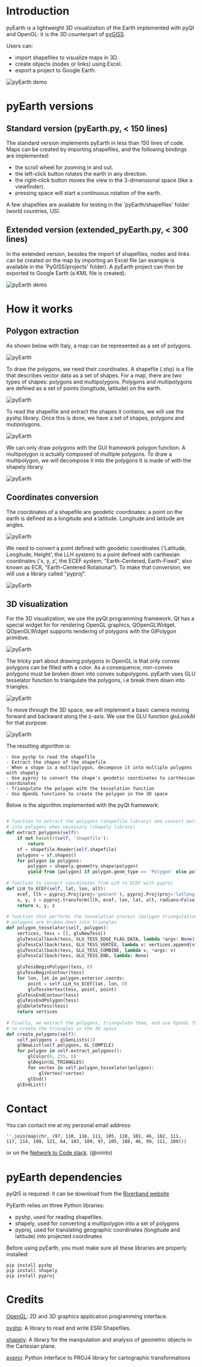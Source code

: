 # Introduction

pyEarth is a lightweight 3D visualization of the Earth implemented with pyQt and OpenGL: it is the 3D counterpart of [pyGISS](https://github.com/afourmy/pyGISS "pyGISS").

Users can:
* import shapefiles to visualize maps in 3D.
* create objects (nodes or links) using Excel.
* export a project to Google Earth.

![pyEarth demo](https://github.com/afourmy/PyEarth/blob/master/readme/pyEarth.gif)

# pyEarth versions

## Standard version (pyEarth.py, < 150 lines)

The standard version implements pyEarth in less than 150 lines of code.
Maps can be created by importing shapefiles, and the following bindings are implemented:
* the scroll wheel for zooming in and out.
* the left-click button rotates the earth in any direction.
* the right-click button moves the view in the 3-dimensional space (like a viewfinder).
* pressing space will start a continuous rotation of the earth.

A few shapefiles are available for testing in the 'pyEarth/shapefiles' folder (world countries, US).

## Extended version (extended_pyEarth.py, < 300 lines)

In the extended version, besides the import of shapefiles, nodes and links can be created on the map by importing an Excel file (an example is available in the 'PyGISS/projects' folder).
A pyEarth project can then be exported to Google Earth (a KML file is created).

![pyEarth demo](https://github.com/afourmy/PyEarth/blob/master/readme/google_earth.PNG)

# How it works

## Polygon extraction

As shown below with Italy, a map can be represented as a set of polygons.

![pyEarth](https://github.com/afourmy/pyEarth/blob/master/readme/how_it_works_0.png)

To draw the polygons, we need their coordinates. A shapefile (.shp) is a file that describes vector data as a set of shapes. For a map, there are two types of shapes: polygons and multipolygons. Polygons and multipolygons are defined as a set of points (longitude, latitude) on the earth.

![pyEarth](https://github.com/afourmy/pyEarth/blob/master/readme/how_it_works_1.png)

To read the shapefile and extract the shapes it contains, we will use the pyshp library. Once this is done, we have a set of shapes, polygons and mutipolygons.

![pyEarth](https://github.com/afourmy/pyEarth/blob/master/readme/how_it_works_2.png)

We can only draw polygons with the GUI framework polygon function. A multipolygon is actually composed of multiple polygons. To draw a multipolygon, we will decompose it into the polygons it is made of with the shapely library.

![pyEarth](https://github.com/afourmy/pyEarth/blob/master/readme/how_it_works_3.png)

## Coordinates conversion

The coordinates of a shapefile are geodetic coordinates: a point on the earth is defined as a longitude and a latitude. Longitude and latitude are angles.

![pyEarth](https://github.com/afourmy/pyEarth/blob/master/readme/how_it_works_4.png)

We need to convert a point defined with geodetic coordinates ('Latitude, Longitude, Height', the LLH system) to a point defined with carthesian coordinates ('x, y, z', the ECEF system, "Earth-Centered, Earth-Fixed", also known as ECR, "Earth-Centered Rotational").
To make that conversion, we will use a library called "pyproj".

![pyEarth](https://github.com/afourmy/pyEarth/blob/master/readme/how_it_works_5.JPG)

## 3D visualization

For the 3D visualization, we use the pyQt programming framework.
Qt has a special widget for for rendering OpenGL graphics, QOpenGLWidget. QOpenGLWidget supports rendering of polygons with the GlPolygon primitive.

![pyEarth](https://github.com/afourmy/pyEarth/blob/master/readme/how_it_works_6.png)

The tricky part about drawing polygons in OpenGL is that only convex polygons can be filled with a color. As a consequence, non-convex polygons must be broken down into convex subpolygons. pyEarth uses GLU tesselator function to triangulate the polygons, i.e break them down into triangles.

![pyEarth](https://github.com/afourmy/pyEarth/blob/master/readme/how_it_works_7.JPG)

To move through the 3D space, we will implement a basic camera moving forward and
backward along the z-axis. We use the GLU function gluLookAt for that purpose.

![pyEarth](https://github.com/afourmy/pyEarth/blob/master/readme/how_it_works_8.jpg)

The resulting algorithm is:

``` 
- Use pyshp to read the shapefile
- Extract the shapes of the shapefile
- When a shape is a multipolygon, decompose it into multiple polygons with shapely
- Use pyproj to convert the shape's geodetic coordinates to carthesian coordinates
- Triangulate the polygon with the tesselation function
- Use OpenGL functions to create the polygon in the 3D space
``` 

Below is the algorithm implemented with the pyQt framework:

```python

# function to extract the polygons (shapefile library) and convert multipolygons 
# into polygons when necessary (shapely library)
def extract_polygons(self):
    if not hasattr(self, 'shapefile'):
        return
    sf = shapefile.Reader(self.shapefile)       
    polygons = sf.shapes() 
    for polygon in polygons:
        polygon = shapely.geometry.shape(polygon)
        yield from [polygon] if polygon.geom_type == 'Polygon' else polygon
        
# function to convert coordinates from LLH to ECEF with pyproj
def LLH_to_ECEF(self, lat, lon, alt):
    ecef, llh = pyproj.Proj(proj='geocent'), pyproj.Proj(proj='latlong')
    x, y, z = pyproj.transform(llh, ecef, lon, lat, alt, radians=False)
    return x, y, z
      
# function that performs the tesselation process (polygon triangulation): 
# polygons are broken down into triangles
def polygon_tesselator(self, polygon):    
    vertices, tess = [], gluNewTess()
    gluTessCallback(tess, GLU_TESS_EDGE_FLAG_DATA, lambda *args: None)
    gluTessCallback(tess, GLU_TESS_VERTEX, lambda v: vertices.append(v))
    gluTessCallback(tess, GLU_TESS_COMBINE, lambda v, *args: v)
    gluTessCallback(tess, GLU_TESS_END, lambda: None)
    
    gluTessBeginPolygon(tess, 0)
    gluTessBeginContour(tess)
    for lon, lat in polygon.exterior.coords:
        point = self.LLH_to_ECEF(lat, lon, 0)
        gluTessVertex(tess, point, point)
    gluTessEndContour(tess)
    gluTessEndPolygon(tess)
    gluDeleteTess(tess)
    return vertices
    
# finally, we extract the polygons, triangulate them, and use OpenGL functions
# to create the triangles in the 3D space
def create_polygons(self):
    self.polygons = glGenLists(1)
    glNewList(self.polygons, GL_COMPILE)
    for polygon in self.extract_polygons():
        glColor(0, 255, 0)
        glBegin(GL_TRIANGLES)
        for vertex in self.polygon_tesselator(polygon):
            glVertex(*vertex)
        glEnd()
    glEndList()
```

# Contact

You can contact me at my personal email address:
```
''.join(map(chr, (97, 110, 116, 111, 105, 110, 101, 46, 102, 111, 
117, 114, 109, 121, 64, 103, 109, 97, 105, 108, 46, 99, 111, 109)))
```

or on the [Network to Code slack](http://networktocode.herokuapp.com "Network to Code slack"). (@minto)

# pyEarth dependencies

pyQt5 is required: it can be download from the [Riverband website](https://www.riverbankcomputing.com/software/pyqt/download5)

PyEarth relies on three Python libraries:

* pyshp, used for reading shapefiles.
* shapely, used for converting a multipolygon into a set of polygons
* pyproj, used for translating geographic coordinates (longitude and latitude) into projected coordinates

Before using pyEarth, you must make sure all these libraries are properly installed:

```
pip install pyshp
pip install shapely
pip install pyproj
```

# Credits

[OpenGL](https://www.opengl.org): 2D and 3D graphics application programming interface.

[pyshp](https://github.com/GeospatialPython/pyshp): A library to read and write ESRI Shapefiles.

[shapely](https://github.com/Toblerity/Shapely): A library for the manipulation and analysis of geometric objects in the Cartesian plane.

[pyproj](https://github.com/jswhit/pyproj): Python interface to PROJ4 library for cartographic transformations
